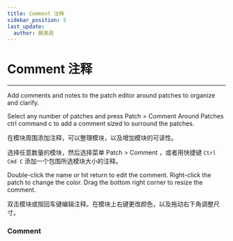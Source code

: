 ```yaml
---
title: Comment 注释
sidebar_position: 5
last_update:
  author: 蒯美政
---
```


# Comment 注释

---

Add comments and notes to the patch editor around patches to organize and clarify.

Select any number of patches and press Patch > Comment Around Patches ctrl command c to add a comment sized to surround the patches.

在模块周围添加注释，可以整理模块，以及增加模块的可读性。

选择任意数量的模块，然后选择菜单 Patch > Comment ，或者用快捷键 `Ctrl Cmd C` 添加一个包围所选模块大小的注释。

Double-click the name or hit return to edit the comment. Right-click the patch to change the color. Drag the bottom right corner to resize the comment.

双击模块或按回车键编辑注释。在模块上右键更改颜色，以及拖动右下角调整尺寸。

<div className="patch-container">
    <div className="patch processor">
        <h3>Comment</h3>
        <ul className="inputs">
        </ul>
        <ul className="outputs">
        </ul>
    </div>
</div>
